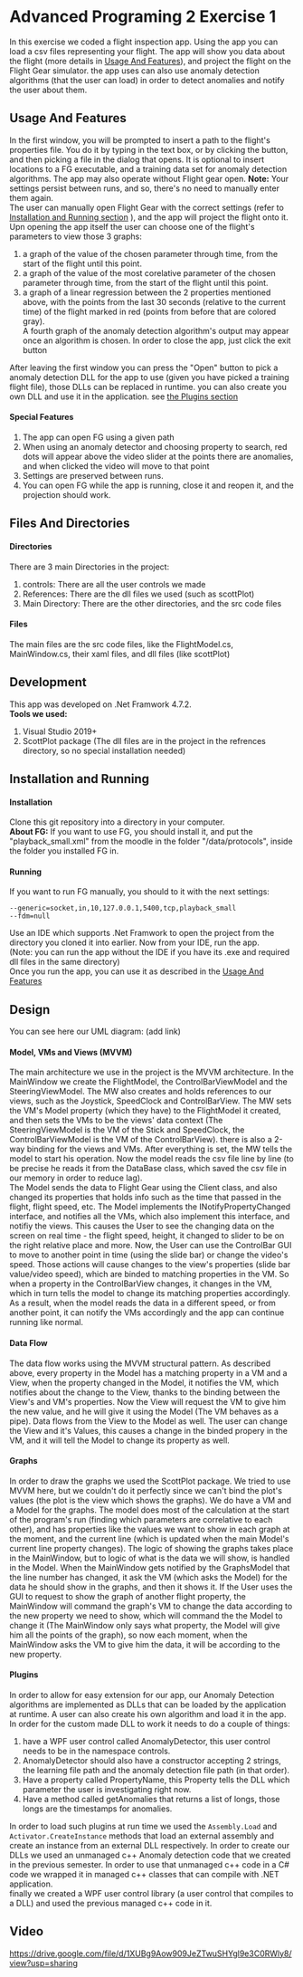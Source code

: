 # Advanced Programing 2 Exercise 1
In this exercise we coded a flight inspection app.
Using the app you can load a csv files representing your flight. The app will show you data about the flight (more details in [Usage And Features](#Usage-And-Features)), and project the flight on the Flight Gear simulator. the app uses can also use anomaly detection algorithms (that the user can load) in order to detect anomalies and notify the user about them.

## Usage And Features
In the first window, you will be prompted to insert a path to the flight's properties file. You do it by typing in the text box, or by clicking the button, and then picking a file in the dialog that opens. It is optional to insert locations to a FG executable, and a training data set for anomaly detection algorithms. The app may also operate without Flight gear open.
**Note:** Your settings persist between runs, and so, there's no need to manually enter them again.  
The user can manually open Flight Gear with the correct settings (refer to [Installation and Running section](#installation-and-running) ), and the app will project the flight onto it.  
Upn opening the app itself the user can choose one of the flight's parameters to view those 3 graphs:

1. a graph of the value of the chosen parameter through time, from the start of the flight until this point.
2. a graph of the value of the most corelative parameter of the chosen parameter through time, from the start of the flight until this point.
3. a graph of a linear regression between the 2 properties mentioned above, with the points from the last 30 seconds (relative to the current time) of the flight marked in red (points from before that are colored gray).  
A fourth graph of the anomaly detection algorithm's output may appear once an algorithm is chosen.
In order to close the app, just click the exit button
   
After leaving the first window you can press the "Open" button to pick a anomaly detection DLL for the app to use (given you have picked a training flight file), those DLLs can be replaced in runtime. you can also create you own DLL and use it in the application.
see [the Plugins section](#Plugins)
#### Special Features ####
1. The app can open FG using a given path
2. When using an anomaly detector and choosing property to search, red dots will appear above the video slider at the points there are anomalies, and when clicked the video will move to that point
3. Settings are preserved between runs. 
4. You can open FG while the app is running, close it and reopen it, and the projection should work.

## Files And Directories
#### Directories
There are 3 main Directories in the project:  
1. controls: There are all the user controls we made
2. References: There are the dll files we used (such as scottPlot)
3. Main Directory: There are the other directories, and the src code files 
#### Files
The main files are the src code files, like the FlightModel.cs, MainWindow.cs, their xaml files, and dll files (like scottPlot)

## Development
This app was developed on .Net Framwork 4.7.2.  
**Tools we used:**  
1. Visual Studio 2019+
2. ScottPlot package (The dll files are in the project in the refrences directory, so no special installation needed)

## Installation and Running
#### Installation
Clone this git repository into a directory in your computer.  
**About FG:** If you want to use FG, you should install it, and put the "playback_small.xml" from the moodle in the folder "/data/protocols", inside the folder you installed FG in.
#### Running
If you want to run FG manually, you should to it with the next settings:
```
--generic=socket,in,10,127.0.0.1,5400,tcp,playback_small
--fdm=null
```
Use an IDE which supports .Net Framwork to open the project from the directory you cloned it into earlier. Now from your IDE, run the app.  
(Note: you can run the app without the IDE if you have its .exe and required dll files in the same directory)  
Once you run the app, you can use it as described in the [Usage And Features](#usage-and-features)

## Design
You can see here our UML diagram: (add link)
#### Model, VMs and Views (MVVM)
The main architecture we use in the project is the MVVM architecture.
In the MainWindow we create the FlightModel, the ControlBarViewModel and the SteeringViewModel. The MW also creates and holds references to our views, such as the Joystick, SpeedClock and ControlBarView. The MW sets the VM's Model property (which they have) to the FlightModel it created, and then sets the VMs to be the views' data context (The SteeringViewModel is the VM of the Stick and SpeedClock, the ControlBarViewModel is the VM of the ControlBarView). there is also a 2-way binding for the views and VMs. After everything is set, the MW tells the model to start his operation.
Now the model reads the csv file line by line (to be precise he reads it from the DataBase class, which saved the csv file in our memory in order to reduce lag).  
The Model sends the data to Flight Gear using the Client class, and also changed its properties that holds info such as the time that passed in the flight, flight speed, etc. The Model implements the INotifyPropertyChanged interface, and notifies all the VMs, which also implement this interface, and notifiy the views. This causes the User to see the changing data on the screen on real time - the flight speed, height, it changed to slider to be on the right relative place and more.
Now, the User can use the ControlBar GUI to move to another point in time (using the slide bar) or change the video's speed. Those actions will cause changes to the view's properties (slide bar value/video speed), which are binded to matching properties in the VM. So when a property in the ControlBarView changes, it changes in the VM, which in turn tells the model to change its matching properties accordingly.   
As a result, when the model reads the data in a different speed, or from another point, it can notify the VMs accordingly and the app can continue running like normal.

#### Data Flow
The data flow works using the MVVM structural pattern. As described above, every property in the Model has a matching property in a VM and a View, when the property changed in the Model, it notifies the VM, which notifies about the change to the View, thanks to the binding between the View's and VM's properties. Now the View will request the VM to give him the new value, and he will give it using the Model (The VM behaves as a pipe). Data flows from the View to the Model as well. The user can change the View and it's Values, this causes a change in the binded propery in the VM, and it will tell the Model to change its property as well. 

#### Graphs
In order to draw the graphs we used the ScottPlot package. We tried to use MVVM here, but we couldn't do it perfectly since we can't bind the plot's values (the plot is the view which shows the graphs). We do have a VM and a Model for the graphs. The model does most of the calculation at the start of the program's run (finding which parameters are correlative to each other), and has properties like the values we want to show in each graph at the moment, and the current line (which is updated when the main Model's current line property changes). The logic of showing the graphs takes place in the MainWindow, but to logic of what is the data we will show, is handled in the Model. When the MainWindow gets notified by the GraphsModel that the line number has changed, it ask the VM (which asks the Model) for the data he should show in the graphs, and then it shows it. If the User uses the GUI to request to show the graph of another flight property, the MainWindow will command the graph's VM to change the data according to the new property we need to show, which will command the the Model to change it (The MainWindow only says what property, the Model will give him all the points of the graph), so now each moment, when the MainWindow asks the VM to give him the data, it will be according to the new property.

#### Plugins
In order to allow for easy extension for our app, our Anomaly Detection algorithms are implemented as DLLs that can be loaded by the application at runtime. A user can also create his own algorithm and load it in the app.  
In order for the custom made DLL to work it needs to do a couple of things:
1. have a WPF user control called AnomalyDetector, this user control needs to be in the namespace controls.
2. AnomalyDetector should also have a constructor accepting 2 strings, the learning file path and the anomaly detection file path (in that order).
3. Have a property called PropertyName, this Property tells the DLL which parameter the user is investigating right now.
4. Have a method called getAnomalies that returns a list of longs, those longs are the timestamps for anomalies.

In order to load such plugins at run time we used the ```Assembly.Load``` and ```Activator.CreateInstance``` methods that load an external assembly and create an instance from an external DLL respectively.
In order to create our DLLs we used an unmanaged c++ Anomaly detection code that we created in the previous semester. 
In order to use that unmanaged c++ code in a C# code we wrapped it in managed c++ classes that can compile with .NET application.  
finally we created a WPF user control library (a user control that compiles to a DLL) and used the previous managed c++ code in it.
## Video
https://drive.google.com/file/d/1XUBg9Aow909JeZTwuSHYgl9e3C0RWly8/view?usp=sharing
